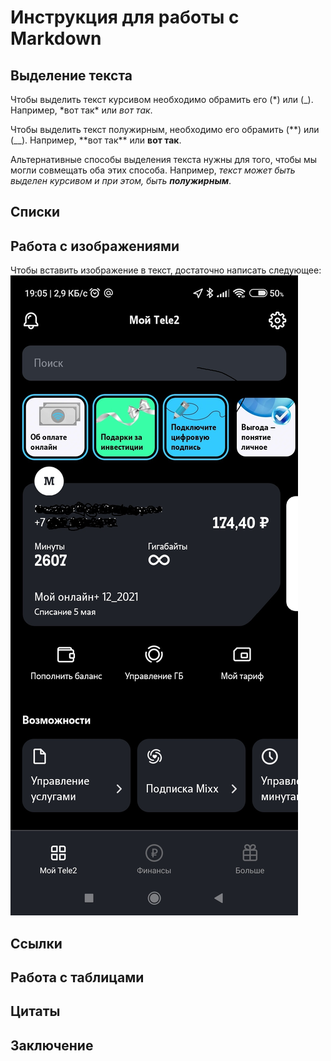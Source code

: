 # Инструкция для работы с Markdown

## Выделение текста

Чтобы выделить текст курсивом необходимо обрамить его (*) или (\_). Например, *вот так\* или _вот так_.

Чтобы выделить текст полужирным, необходимо его обрамить (**) или (\_\_). Например, **вот так\*\* или **вот так**.

Альтернативные способы выделения текста нужны для того, чтобы мы могли совмещать оба этих способа. Например, _текст может быть выделен курсивом и при этом, быть **полужирным**_.

## Списки

## Работа с изображениями

Чтобы вставить изображение в текст, достаточно написать следующее:
![Это скриншот](Screenshot.jpg)

## Ссылки

## Работа с таблицами

## Цитаты

## Заключение
